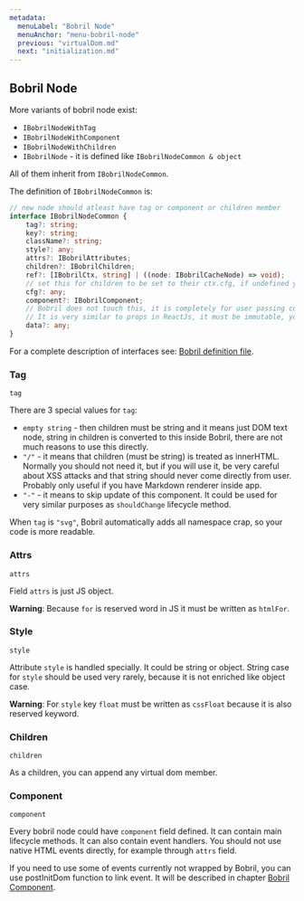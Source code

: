 ```yaml
---
metadata:
  menuLabel: "Bobril Node"
  menuAnchor: "menu-bobril-node"
  previous: "virtualDom.md"
  next: "initialization.md"
---
```


<h2 id='menu-bobril-node'>Bobril Node</h2>

More variants of bobril node exist: 
* `IBobrilNodeWithTag`
* `IBobrilNodeWithComponent`
* `IBobrilNodeWithChildren`
* `IBobrilNode` - it is defined like `IBobrilNodeCommon & object`

All of them inherit from `IBobrilNodeCommon`.

The definition of `IBobrilNodeCommon` is:

```typescript
// new node should atleast have tag or component or children member
interface IBobrilNodeCommon {
    tag?: string;
    key?: string;
    className?: string;
    style?: any;
    attrs?: IBobrilAttributes;
    children?: IBobrilChildren;
    ref?: [IBobrilCtx, string] | ((node: IBobrilCacheNode) => void);
    // set this for children to be set to their ctx.cfg, if undefined your own ctx.cfg will be used anyway
    cfg?: any;
    component?: IBobrilComponent;
    // Bobril does not touch this, it is completely for user passing custom data to component
    // It is very similar to props in ReactJs, it must be immutable, you have access to this through ctx.data
    data?: any;
}
```

For a complete description of interfaces see: [Bobril definition file](https://github.com/Bobris/Bobril/blob/master/dist/bobril.d.ts).

### Tag 

`tag`

There are 3 special values for `tag`: 
  * `empty string` - then children must be string and it means just DOM text node,
string in children is converted to this inside Bobril, there are not much reasons to use this directly.
  * `"/"` - it means that children (must be string) is treated as innerHTML. 
Normally you should not need it, but if you will use it, be very careful about XSS attacks and that string should never come directly from user. Probably only useful if you have Markdown renderer inside app.
  * `"-"` - it means to skip update of this component. It could be used for very similar purposes as `shouldChange` lifecycle method.

When `tag` is `"svg"`, Bobril automatically adds all namespace crap, so your code is more readable.

### Attrs

`attrs`

Field `attrs` is just JS object. 

**Warning**: Because `for` is reserved word in JS it must be written as `htmlFor`.

### Style

`style`

Attribute `style` is handled specially. It could be string or object. String case for `style` should be used very rarely, because it is not enriched like object case. 

**Warning**: For `style` key `float` must be written as `cssFloat` because it is also reserved keyword.

### Children

`children`

As a children, you can append any virtual dom member. 

### Component

`component`

Every bobril node could have `component` field defined.  It can contain main lifecycle methods. 
It can also contain event handlers. You should not use native HTML events directly, for example through `attrs` field. 

If you need to use some of events currently not wrapped by Bobril, you can use 
postInitDom function to link event. It will be described in chapter [Bobril Component](#menu-bobril-component).